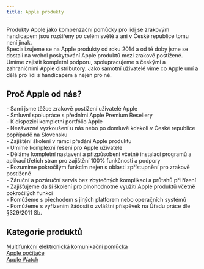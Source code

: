 ```yaml
---
title: Apple produkty
---
```


Produkty Apple jako kompenzační pomůcky pro lidi se zrakovým handicapem jsou rozšířeny po celém světě a ani v České republice tomu není jinak.  
Specializujeme se na Apple produkty od roku 2014 a od té doby jsme se dostali na vrchol poskytování Apple produktů mezi zrakově postižené.  
Umíme zajistit kompletní podporu, spolupracujeme s českými a zahraničními Apple distributory. Jako samotní uživatelé víme co Apple umí a dělá pro lidi s handicapem a nejen pro ně.  
  

## Proč Apple od nás?

  
\- Sami jsme těžce zrakově postižení uživatelé Apple  
\- Smluvní spolupráce s předními Apple Premium Resellery  
\- K dispozici kompletní portfólio Apple  
\- Nezávazné vyzkoušení u nás nebo po domluvě kdekoli v České republice popřípadě na Slovensku  
\- Zajištění školení v rámci předání Apple produktu  
\- Umíme komplexní řešení pro Apple uživatele  
\- Děláme kompletní nastavení a přizpůsobení včetně instalací programů a aplikací třetích stran pro zajištění 100% funkčnosti a podpory  
\- Rozumíme pokročilým funkcím nejen s oblasti zpřístupnění pro zrakově postižené  
\- Záruční a pozáruční servis bez zbytečných komplikací a průtahů při řízení  
\- Zajišťujeme další školení pro plnohodnotné využití Apple produktů včetně pokročilých funkcí  
\- Pomůžeme s přechodem s jiných platforem nebo operačních systémů  
\- Pomůžeme s vyřízením žádosti o zvláštní příspěvek na Úřadu práce dle §329/2011 Sb.  
  

## Kategorie produktů

  
[Multifunkční elektronická komunikační pomůcka](/clanky/multifunkcni-elektronicka-komunikacni-pomucka/)    
[Apple počítače](/clanky/apple-pocitace/)  
[Apple Watch](/clanky/apple-watch/)